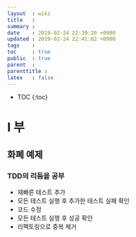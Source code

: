 ```yaml
---
layout  : wiki
title   : 
summary : 
date    : 2019-02-24 22:39:20 +0900
updated : 2019-02-24 22:41:02 +0900
tags    : 
toc     : true
public  : true
parent  : 
parenttitle : 
latex   : false
---
```

* TOC
{:toc}

# I 부
## 화폐 예제

### TDD의 리듬을 공부
- 재빠른 테스트 추가
- 모든 테스트 실행 후 추가한 테스트 실패 확인
- 코드 수정
- 모든 테스트 실행 후 성공 확인
- 리팩토링으로 중복 제거
